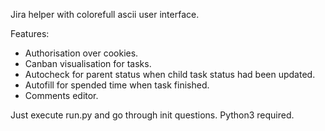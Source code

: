 Jira helper with colorefull ascii user interface.

<span>Features:</span>
<ul>
<li>Authorisation over cookies.</li>
<li>Canban visualisation for tasks.</li>
<li>Autocheck for parent status when child task status had been updated.</li>
<li>Autofill for spended time when task finished.</li>
<li>Comments editor.</li>
</ul>

Just execute run.py and go through init questions.
Python3 required.
